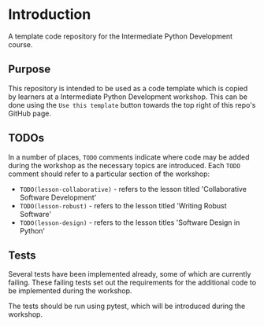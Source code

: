 # Introduction

A template code repository for the Intermediate Python Development course.

## Purpose

This repository is intended to be used as a code template which is copied by learners at a Intermediate Python Development workshop.
This can be done using the `Use this template` button towards the top right of this repo's GitHub page.

## TODOs

In a number of places, `TODO` comments indicate where code may be added during the
workshop as the necessary topics are introduced.
Each `TODO` comment should refer to a particular section of the workshop:

- `TODO(lesson-collaborative)` - refers to the lesson titled 'Collaborative Software Development'
- `TODO(lesson-robust)` - refers to the lesson titled 'Writing Robust Software'
- `TODO(lesson-design)` - refers to the lesson titles 'Software Design in Python'

## Tests

Several tests have been implemented already, some of which are currently failing.
These failing tests set out the requirements for the additional code to be implemented during the workshop.

The tests should be run using pytest, which will be introduced during the workshop.
